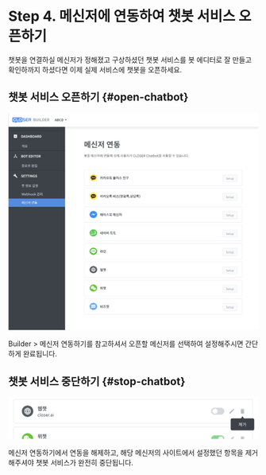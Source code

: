 # Step 4. 메신저에 연동하여 챗봇 서비스 오픈하기

챗봇을 연결하실 메신저가 정해졌고 구상하셨던 챗봇 서비스를 봇 에디터로 잘 만들고 확인하까지 하셨다면 이제 실제 서비스에 챗봇을 오픈하세요.

## 챗봇 서비스 오픈하기 {#open-chatbot}

![](../../.gitbook/assets/guide_%20%2813%29.png)

Builder &gt; 메신저 연동하기를 참고하셔서 오픈할 메신저를 선택하여 설정해주시면 간단하게 완료됩니다.

## 챗봇 서비스 중단하기 {#stop-chatbot}

![](../../.gitbook/assets/guide_%20%289%29.png)

메신저 연동하기에서 연동을 해제하고, 해당 메신저의 사이트에서 설정했던 항목을 제거해주셔야 챗봇 서비스가 완전히 중단됩니다.

